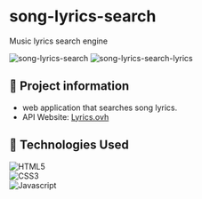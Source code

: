 # song-lyrics-search
 Music lyrics search engine

![song-lyrics-search](https://github.com/FelipeFama/song-lyrics-search/assets/91050670/d63484ae-978f-4479-b56b-cd86be83842c.png)
![song-lyrics-search-lyrics](https://user-images.githubusercontent.com/91050670/180846108-f056169d-ba0b-4518-942d-6e6ace3403c1.png)

## :rocket: Project information

- web application that searches song lyrics.
- API Website: [Lyrics.ovh](https://lyrics.ovh/)

## :wrench: Technologies Used
<div>

![HTML5](https://img.shields.io/badge/html5-%23E34F26.svg?style=for-the-badge&logo=html5&logoColor=white)
</br>
![CSS3](https://img.shields.io/badge/css3-%231572B6.svg?style=for-the-badge&logo=css3&logoColor=white)
</br>
![Javascript](https://img.shields.io/badge/JavaScript-F7DF1E?style=for-the-badge&logo=javascript&logoColor=black)

</div>
